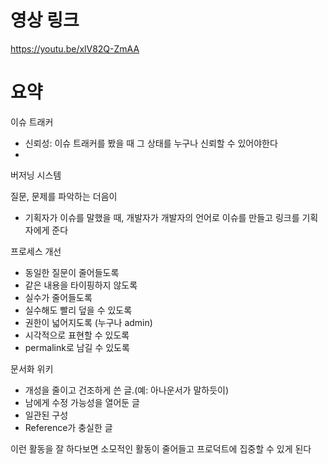 # 영상 링크
https://youtu.be/xlV82Q-ZmAA

# 요약
이슈 트래커
- 신뢰성: 이슈 트래커를 봤을 때 그 상태를 누구나 신뢰할 수 있어야한다
- 


버저닝 시스템


질문, 문제를 파악하는 더음이
- 기획자가 이슈를 말했을 때, 개발자가 개발자의 언어로 이슈를 만들고 링크를 기획자에게 준다

프로세스 개선
- 동일한 질문이 줄어들도록
- 같은 내용을 타이핑하지 않도록
- 실수가 줄어들도록
- 실수해도 빨리 덮을 수 있도록
- 권한이 넓어지도록 (누구나 admin)
- 시각적으로 표현할 수 있도록 
- permalink로 남길 수 있도록

문서화 위키
- 개성을 줄이고 건조하게 쓴 글.(예: 아나운서가 말하듯이)
- 남에게 수정 가능성을 열어둔 글
- 일관된 구성
- Reference가 충실한 글

이런 활동을 잘 하다보면 소모적인 활동이 줄어들고 프로덕트에 집중할 수 있게 된다

